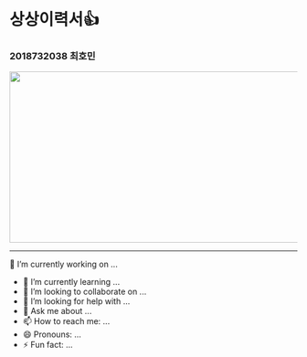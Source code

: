 # 상상이력서👍
### 2018732038 최호민
 <img src="KakaoTalk_20220916_135642703](https://user-images.githubusercontent.com/101074052/190561137-e7af4097-d67b-49e5-80a8-ebb33325a63e.jpg" width="600" height="300"/>  

---



 🔭 I’m currently working on ...
- 🌱 I’m currently learning ...
- 👯 I’m looking to collaborate on ...
- 🤔 I’m looking for help with ...
- 💬 Ask me about ...
- 📫 How to reach me: ...
- 😄 Pronouns: ...
- ⚡ Fun fact: ...

